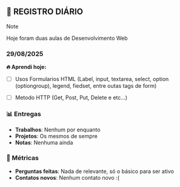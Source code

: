 ## 🧠 REGISTRO DIÁRIO
> [!NOTE]
> Hoje foram duas aulas de Desenvolvimento Web

### 29/08/2025

**🔥 Aprendi hoje:** 
- [ ] Usos Formularios HTML (Label, input, textarea, select, option (optiongroup), legend, fiedset, entre outas tags de form)
- [ ] Metodo HTTP (Get, Post, Put, Delete e etc...)


### 📊 Entregas
- **Trabalhos**: Nenhum por enquanto
- **Projetos**: Os mesmos de sempre
- **Notas**: Nenhuma ainda

### 🎯 Métricas
- **Perguntas feitas**: Nada de relevante, só o básico para ser ativo
- **Contatos novos**: Nenhum contato novo :(